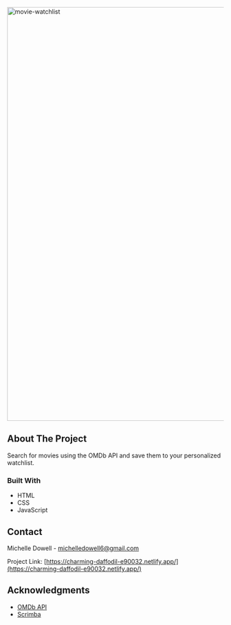 <img width="964" alt="movie-watchlist" src="https://github.com/user-attachments/assets/3a1fb253-2370-4112-8ae3-5c961b62ade6">

<!-- ABOUT THE PROJECT -->
## About The Project

Search for movies using the OMDb API and save them to your personalized watchlist.

### Built With

* HTML
* CSS
* JavaScript


<!-- CONTACT -->
## Contact

Michelle Dowell - michelledowell6@gmail.com

Project Link: [https://charming-daffodil-e90032.netlify.app/](https://charming-daffodil-e90032.netlify.app/)

<!-- ACKNOWLEDGMENTS -->
## Acknowledgments

* [OMDb API](https://www.omdbapi.com/)
* [Scrimba](https://scrimba.com/allcourses)
